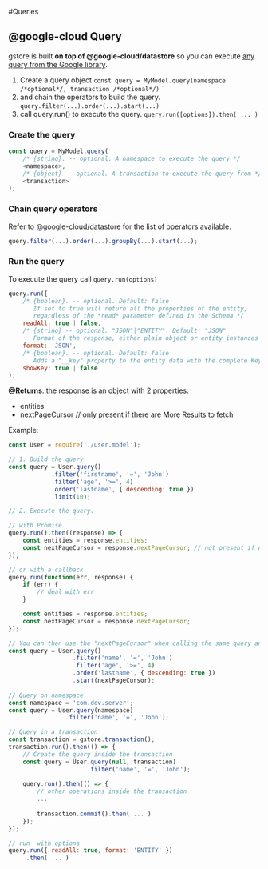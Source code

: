 #Queries

## @google-cloud Query

gstore is built **on top of @google-cloud/datastore** so you can execute [any query from the Google library](https://googlecloudplatform.github.io/google-cloud-node/#/docs/datastore/master/datastore/query).  

1. Create a query object `const query = MyModel.query(namespace /*optional*/, transaction /*optional*/)`
`
2. and chain the operators to build the query. `query.filter(...).order(...).start(...)`
3. call query.run() to execute the query. `query.run([options]).then( ... )`


### Create the query

```js
const query = MyModel.query(
    /* {string}. -- optional. A namespace to execute the query */
    <namespace>,
    /* {object} -- optional. A transaction to execute the query from */
    <transaction>
);
```

### Chain query operators

Refer to [@google-cloud/datastore](https://googlecloudplatform.github.io/google-cloud-node/#/docs/datastore/master/datastore/query) for the list of operators available.

```js
query.filter(...).order(...).groupBy(...).start(...);
```  

### Run the query
To execute the query call `query.run(options)`


```js
query.run({
    /* {boolean}. -- optional. Default: false
       If set to true will return all the properties of the entity,
       regardless of the *read* parameter defined in the Schema */
    readAll: true | false,
    /* {string} -- optional. "JSON"|"ENTITY". Default: "JSON"
       Format of the response, either plain object or entity instances  */
    format: 'JSON',
    /* {boolean}. -- optional. Default: false
       Adds a "__key" property to the entity data with the complete Key from the Datastore. */
    showKey: true | false
);
```

**@Returns**: the response is an object with 2 properties:
- entities
- nextPageCursor // only present if there are More Results to fetch

Example:
```js
const User = require('./user.model');

// 1. Build the query
const query = User.query()
            .filter('firstname', '=', 'John')
            .filter('age', '>=', 4)
            .order('lastname', { descending: true })
            .limit(10);

// 2. Execute the query.

// with Promise
query.run().then((response) => {
    const entities = response.entities;
    const nextPageCursor = response.nextPageCursor; // not present if no more results
});

// or with a callback
query.run(function(err, response) {
    if (err) {
        // deal with err
    }

    const entities = response.entities;
    const nextPageCursor = response.nextPageCursor;
});

// You can then use the "nextPageCursor" when calling the same query and pass it as start value
const query = User.query()
                  .filter('name', '=', 'John')
                  .filter('age', '>=', 4)
                  .order('lastname', { descending: true })
                  .start(nextPageCursor);
                  
// Query on namespace
const namespace = 'com.dev.server';
const query = User.query(namespace)
                .filter('name', '=', 'John');

// Query in a transaction
const transaction = gstore.transaction();
transaction.run().then(() => {
    // Create the query inside the transaction
    const query = User.query(null, transaction)
                      .filter('name', '=', 'John');
   
    query.run().then(() => {
        // other operations inside the transaction
        ...
  		
        transaction.commit().then( ... )
    });	
});

// run  with options
query.run({ readAll: true, format: 'ENTITY' })
     .then( ... )
```
